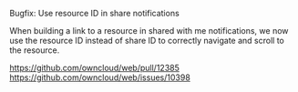 Bugfix: Use resource ID in share notifications

When building a link to a resource in shared with me notifications, we now use the resource ID instead of share ID to correctly navigate and scroll to the resource.

https://github.com/owncloud/web/pull/12385
https://github.com/owncloud/web/issues/10398
